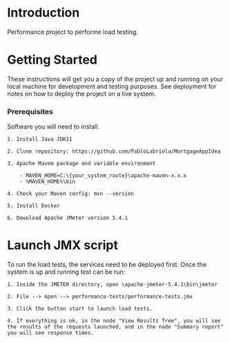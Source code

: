 # Introduction
Performance project to performe load testing.

# Getting Started
These instructions will get you a copy of the project up and running on your local machine for development and testing purposes. See deployment for notes on how to deploy the project on a live system.

### Prerequisites

Software you will need to install.

```
1. Install Java JDK11

2. Clone repository: https://github.com/PabloLabriola/MortgageAppIdea

3. Apache Mavem package and variable environment

	- MAVEN_HOME=C:\{your_system_route}\apache-maven-x.x.x
	- %MAVEN_HOME%\bin

4. Check your Maven config: mvn --version

5. Install Docker

6. Download Apache JMeter version 5.4.1

```


# Launch JMX script

To run the load tests, the services need to be deployed first.
Once the system is up and running test can be run:

```
1. Inside the JMETER directory, open \apache-jmeter-5.4.1\bin\jmeter

2. File --> open --> performance-tests/performance-tests.jmx

3. Click the button start to launch load tests.

4. If everything is ok, in the node "View Results Tree", you will see the results of the requests launched, and in the node "Summary report" you will see response times.
```
